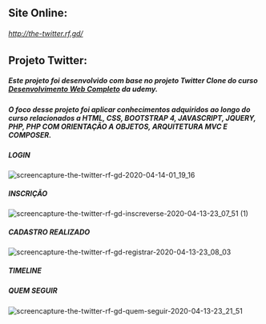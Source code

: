## Site Online:
###### http://the-twitter.rf.gd/

## Projeto Twitter: 

##### Este projeto foi desenvolvido com base no projeto Twitter Clone do curso [Desenvolvimento Web Completo](https://www.udemy.com/course/web-completo/) da udemy. 
##### O foco desse projeto foi aplicar conhecimentos adquiridos ao longo do curso relacionados a HTML, CSS, BOOTSTRAP 4, JAVASCRIPT, JQUERY, PHP, PHP COM ORIENTAÇÃO A OBJETOS, ARQUITETURA MVC E COMPOSER.

##### LOGIN
![screencapture-the-twitter-rf-gd-2020-04-14-01_19_16](https://user-images.githubusercontent.com/48317736/79185764-40bc6b80-7dee-11ea-9f11-75da1e837f92.png)


##### INSCRIÇÃO
![screencapture-the-twitter-rf-gd-inscreverse-2020-04-13-23_07_51 (1)](https://user-images.githubusercontent.com/48317736/79185792-529e0e80-7dee-11ea-8e81-7d83c4086fce.png)


##### CADASTRO REALIZADO
![screencapture-the-twitter-rf-gd-registrar-2020-04-13-23_08_03](https://user-images.githubusercontent.com/48317736/79185810-59c51c80-7dee-11ea-8726-75aef8f1c8c3.png)


##### TIMELINE


##### QUEM SEGUIR
![screencapture-the-twitter-rf-gd-quem-seguir-2020-04-13-23_21_51](https://user-images.githubusercontent.com/48317736/79185841-6cd7ec80-7dee-11ea-8610-59c3d3517fe2.png)


